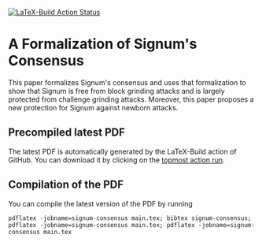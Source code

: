 [![LaTeX-Build Action Status](https://github.com/spoto/signum-consensus/workflows/LaTeX-Build/badge.svg)](https://github.com/spoto/signum-consensus/actions)

# A Formalization of Signum's Consensus

This paper formalizes Signum's consensus and uses that formalization
to show that Signum is free from block grinding attacks and is largely
protected from challenge grinding attacks. Moreover, this paper proposes
a new protection for Signum against newborn attacks.

## Precompiled latest PDF

The latest PDF is automatically generated by the LaTeX-Build action of GitHub.
You can download it by clicking on the [topmost action run](https://github.com/spoto/signum-consensus/actions).

## Compilation of the PDF

You can compile the latest version of the PDF by running

```shell
pdflatex -jobname=signum-consensus main.tex; bibtex signum-consensus; pdflatex -jobname=signum-consensus main.tex; pdflatex -jobname=signum-consensus main.tex
```
